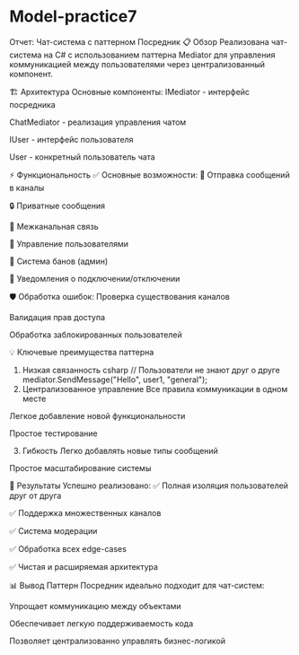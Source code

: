 # Model-practice7
Отчет: Чат-система с паттерном Посредник
📋 Обзор
Реализована чат-система на C# с использованием паттерна Mediator для управления коммуникацией между пользователями через централизованный компонент.

🏗️ Архитектура
Основные компоненты:
IMediator - интерфейс посредника

ChatMediator - реализация управления чатом

IUser - интерфейс пользователя

User - конкретный пользователь чата

⚡ Функциональность
✅ Основные возможности:
📢 Отправка сообщений в каналы

🔒 Приватные сообщения

🔄 Межканальная связь

👥 Управление пользователями

🔨 Система банов (админ)

👋 Уведомления о подключении/отключении

🛡️ Обработка ошибок:
Проверка существования каналов

Валидация прав доступа

Обработка заблокированных пользователей

💡 Ключевые преимущества паттерна
1. Низкая связанность
csharp
// Пользователи не знают друг о друге
mediator.SendMessage("Hello", user1, "general");
2. Централизованное управление
Все правила коммуникации в одном месте

Легкое добавление новой функциональности

Простое тестирование

3. Гибкость
Легко добавлять новые типы сообщений

Простое масштабирование системы

🎯 Результаты
Успешно реализовано:
✅ Полная изоляция пользователей друг от друга

✅ Поддержка множественных каналов

✅ Система модерации

✅ Обработка всех edge-cases

✅ Чистая и расширяемая архитектура

📊 Вывод
Паттерн Посредник идеально подходит для чат-систем:

Упрощает коммуникацию между объектами

Обеспечивает легкую поддерживаемость кода

Позволяет централизованно управлять бизнес-логикой

